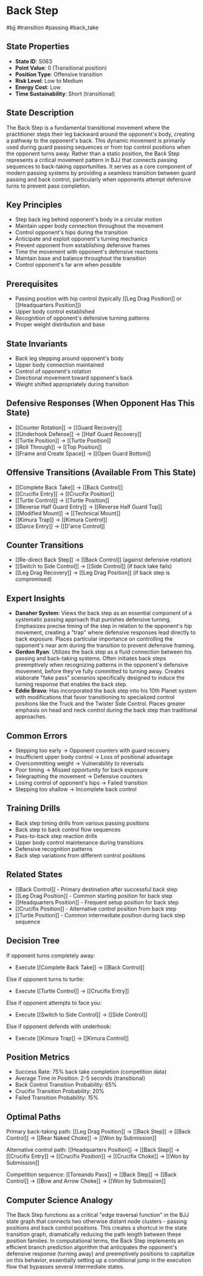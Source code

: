 # Back Step
#bjj #transition #passing #back_take

## State Properties
- **State ID**: S063
- **Point Value**: 0 (Transitional position)
- **Position Type**: Offensive transition
- **Risk Level**: Low to Medium
- **Energy Cost**: Low
- **Time Sustainability**: Short (transitional)

## State Description
The Back Step is a fundamental transitional movement where the practitioner steps their leg backward around the opponent's body, creating a pathway to the opponent's back. This dynamic movement is primarily used during guard passing sequences or from top control positions when the opponent turns away. Rather than a static position, the Back Step represents a critical movement pattern in BJJ that connects passing sequences to back-taking opportunities. It serves as a core component of modern passing systems by providing a seamless transition between guard passing and back control, particularly when opponents attempt defensive turns to prevent pass completion.

## Key Principles
- Step back leg behind opponent's body in a circular motion
- Maintain upper body connection throughout the movement
- Control opponent's hips during the transition
- Anticipate and exploit opponent's turning mechanics
- Prevent opponent from establishing defensive frames
- Time the movement with opponent's defensive reactions
- Maintain base and balance throughout the transition
- Control opponent's far arm when possible

## Prerequisites
- Passing position with hip control (typically [[Leg Drag Position]] or [[Headquarters Position]])
- Upper body control established
- Recognition of opponent's defensive turning patterns
- Proper weight distribution and base

## State Invariants
- Back leg stepping around opponent's body
- Upper body connection maintained
- Control of opponent's rotation
- Directional movement toward opponent's back
- Weight shifted appropriately during transition

## Defensive Responses (When Opponent Has This State)
- [[Counter Rotation]] → [[Guard Recovery]]
- [[Underhook Defense]] → [[Half Guard Recovery]]
- [[Turtle Position]] → [[Turtle Position]]
- [[Roll Through]] → [[Top Position]]
- [[Frame and Create Space]] → [[Open Guard Bottom]]

## Offensive Transitions (Available From This State)
- [[Complete Back Take]] → [[Back Control]]
- [[Crucifix Entry]] → [[Crucifix Position]]
- [[Turtle Control]] → [[Turtle Position]]
- [[Reverse Half Guard Entry]] → [[Reverse Half Guard Top]]
- [[Modified Mount]] → [[Technical Mount]]
- [[Kimura Trap]] → [[Kimura Control]]
- [[Darce Entry]] → [[D'arce Control]]

## Counter Transitions
- [[Re-direct Back Step]] → [[Back Control]] (against defensive rotation)
- [[Switch to Side Control]] → [[Side Control]] (if back take fails)
- [[Leg Drag Recovery]] → [[Leg Drag Position]] (if back step is compromised)

## Expert Insights
- **Danaher System**: Views the back step as an essential component of a systematic passing approach that punishes defensive turning. Emphasizes precise timing of the step in relation to the opponent's hip movement, creating a "trap" where defensive responses lead directly to back exposure. Places particular importance on controlling the opponent's near arm during the transition to prevent defensive framing.
- **Gordon Ryan**: Utilizes the back step as a fluid connection between his passing and back-taking systems. Often initiates back steps preemptively when recognizing patterns in the opponent's defensive movement, before they've fully committed to turning away. Creates elaborate "fake pass" scenarios specifically designed to induce the turning response that enables the back step.
- **Eddie Bravo**: Has incorporated the back step into his 10th Planet system with modifications that favor transitioning to specialized control positions like the Truck and the Twister Side Control. Places greater emphasis on head and neck control during the back step than traditional approaches.

## Common Errors
- Stepping too early → Opponent counters with guard recovery
- Insufficient upper body control → Loss of positional advantage
- Overcommitting weight → Vulnerability to reversals
- Poor timing → Missed opportunity for back exposure
- Telegraphing the movement → Defensive counters
- Losing control of opponent's hips → Failed transition
- Stepping too shallow → Incomplete back control

## Training Drills
- Back step timing drills from various passing positions
- Back step to back control flow sequences
- Pass-to-back step reaction drills
- Upper body control maintenance during transitions
- Defensive recognition patterns
- Back step variations from different control positions

## Related States
- [[Back Control]] - Primary destination after successful back step
- [[Leg Drag Position]] - Common starting position for back step
- [[Headquarters Position]] - Frequent setup position for back step
- [[Crucifix Position]] - Alternative control position from back step
- [[Turtle Position]] - Common intermediate position during back step sequence

## Decision Tree
If opponent turns completely away:
- Execute [[Complete Back Take]] → [[Back Control]]

Else if opponent turns to turtle:
- Execute [[Turtle Control]] → [[Crucifix Entry]]

Else if opponent attempts to face you:
- Execute [[Switch to Side Control]] → [[Side Control]]

Else if opponent defends with underhook:
- Execute [[Kimura Trap]] → [[Kimura Control]]

## Position Metrics
- Success Rate: 75% back take completion (competition data)
- Average Time in Position: 2-5 seconds (transitional)
- Back Control Transition Probability: 65%
- Crucifix Transition Probability: 20%
- Failed Transition Probability: 15%

## Optimal Paths
Primary back-taking path:
[[Leg Drag Position]] → [[Back Step]] → [[Back Control]] → [[Rear Naked Choke]] → [[Won by Submission]]

Alternative control path:
[[Headquarters Position]] → [[Back Step]] → [[Crucifix Entry]] → [[Crucifix Position]] → [[Crucifix Choke]] → [[Won by Submission]]

Competition sequence:
[[Toreando Pass]] → [[Back Step]] → [[Back Control]] → [[Bow and Arrow Choke]] → [[Won by Submission]]

## Computer Science Analogy
The Back Step functions as a critical "edge traversal function" in the BJJ state graph that connects two otherwise distant node clusters - passing positions and back control positions. This creates a shortcut in the state transition graph, dramatically reducing the path length between these position families. In computational terms, the Back Step implements an efficient branch prediction algorithm that anticipates the opponent's defensive response (turning away) and preemptively positions to capitalize on this behavior, essentially setting up a conditional jump in the execution flow that bypasses several intermediate states.
